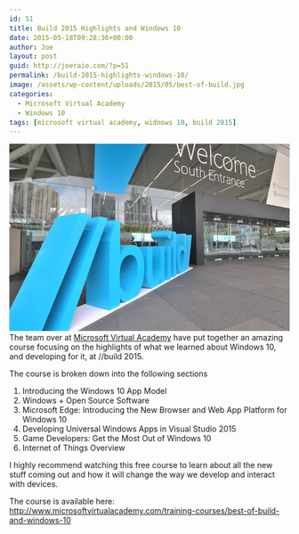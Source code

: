 ```yaml
---
id: 51
title: Build 2015 Highlights and Windows 10
date: 2015-05-18T09:28:36+00:00
author: Joe
layout: post
guid: http://joeraio.com/?p=51
permalink: /build-2015-highlights-windows-10/
image: /assets/wp-content/uploads/2015/05/best-of-build.jpg
categories:
  - Microsoft Virtual Academy
  - Windows 10
tags: [microsoft virtual academy, widnows 10, build 2015]
---
```

![Build 2015 Highlights and Windows 10](/assets/wp-content/uploads/2015/05/best-of-build.jpg)
The team over at [Microsoft Virtual Academy](http://www.microsoftvirtualacademy.com/) have put together an amazing course focusing on the highlights of what we learned about Windows 10, and developing for it, at //build 2015.

The course is broken down into the following sections

  1. Introducing the Windows 10 App Model
  2. Windows + Open Source Software
  3. Microsoft Edge: Introducing the New Browser and Web App Platform for Windows 10
  4. Developing Universal Windows Apps in Visual Studio 2015
  5. Game Developers: Get the Most Out of Windows 10
  6. Internet of Things Overview

I highly recommend watching this free course to learn about all the new stuff coming out and how it will change the way we develop and interact with devices.

The course is available here: <http://www.microsoftvirtualacademy.com/training-courses/best-of-build-and-windows-10>